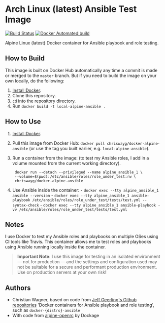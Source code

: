 # Arch Linux (latest) Ansible Test Image

[![Build Status](https://travis-ci.org/chriswayg/docker-alpine-ansible.svg?branch=master)](https://travis-ci.org/chriswayg/docker-alpine-ansible)
[![Docker Automated build](https://img.shields.io/docker/automated/chriswayg/docker-alpine-ansible.svg)](https://hub.docker.com/r/chriswayg/docker-alpine-ansible)

Alpine Linux (latest) Docker container for Ansible playbook and role testing.

## How to Build

This image is built on Docker Hub automatically any time a commit is made or merged to the `master` branch. But if you need to build the image on your own locally, do the following:

  1. [Install Docker](https://docs.docker.com/engine/installation/).
  2. Clone this repository.
  2. `cd` into the repository directory.
  3. Run `docker build -t local-alpine-ansible .`

## How to Use

  1. [Install Docker](https://docs.docker.com/engine/installation/).
  2. Pull this image from Docker Hub: `docker pull chriswayg/docker-alpine-ansible` (or use the tag you built earlier, e.g. `local-alpine-ansible`).
  3. Run a container from the image: (to test my Ansible roles, I add in a volume mounted from the current working directory).

          docker run --detach --privileged --name alpine_ansible_1 \
          --volume=$(pwd):/etc/ansible/roles/role_under_test:rw \
          chriswayg/docker-alpine-ansible

  4. Use Ansible inside the container:
    - `docker exec --tty alpine_ansible_1 ansible --version`
    - `docker exec --tty alpine_ansible_1 ansible-playbook /etc/ansible/roles/role_under_test/tests/test.yml --syntax-check`
    - `docker exec --tty alpine_ansible_1 ansible-playbook -vv /etc/ansible/roles/role_under_test/tests/test.yml`

## Notes

I use Docker to test my Ansible roles and playbooks on multiple OSes using CI tools like Travis. This container allows me to test roles and playbooks using Ansible running locally inside the container.

> **Important Note**: I use this image for testing in an isolated environment — not for production — and the settings and configuration used may not be suitable for a secure and performant production environment. Use on production servers at your own risk!

## Authors

- Christian Wagner, based on code from [Jeff Geerling's Github repositories](https://github.com/geerlingguy) 'Docker containers for Ansible playbook and role testing', such as `docker-{distro}-ansible`
- With code from [alpine-openrc](https://github.com/dockage/alpine-openrc/) by Dockage
